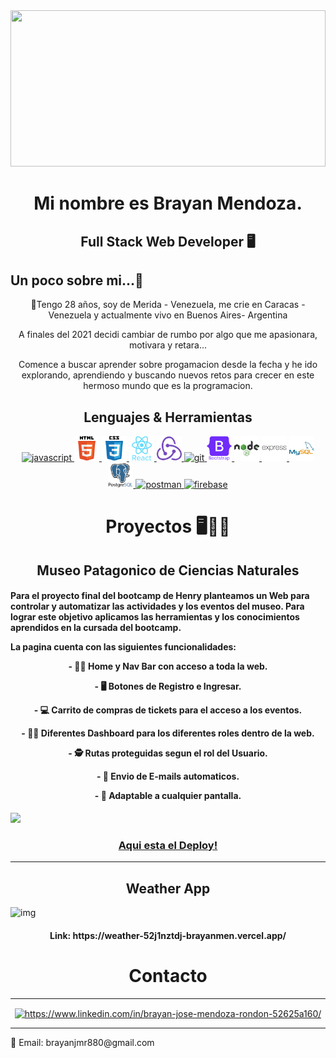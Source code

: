 <img width="100%" height="250px" src="https://www.pandaancha.mx/plds/articulos/froala/code%2003-500x281-38415426.gif">
<h1 align="center"> Mi nombre es Brayan Mendoza. </h1>

<h2 align="center"> Full Stack Web Developer 🖥️</h2>

<h2>Un poco sobre mi...💬</h2>

<p align="center">📢Tengo 28 años, soy de Merida - Venezuela, me crie en Caracas - Venezuela y actualmente vivo en Buenos Aires- Argentina</p>
<p align="center"> A finales del 2021 decidi cambiar de rumbo por algo que me apasionara, motivara y retara...</p>
<p align="center">Comence a buscar aprender sobre progamacion desde la fecha y he ido explorando, aprendiendo y buscando nuevos retos para crecer en este hermoso mundo que es la  programacion.</p>


<h2 align="center">Lenguajes & Herramientas</h2>
<p align="center" dir="auto"> 
<a href="https://developer.mozilla.org/en-US/docs/Web/JavaScript" target="_blank" rel="noreferrer"> <img src="https://upload.wikimedia.org/wikipedia/commons/thumb/d/d4/Javascript-shield.svg/397px-Javascript-shield.svg.png?20180912181046" alt="javascript" width="30" height="40"/> </a>
<a href="https://www.w3.org/html/" rel="nofollow"> <img src="https://raw.githubusercontent.com/devicons/devicon/master/icons/html5/html5-original-wordmark.svg" alt="html5" width="40" height="40" style="max-width: 100%;"> </a> 
<a href="https://www.w3schools.com/css/" rel="nofollow"> <img src="https://raw.githubusercontent.com/devicons/devicon/master/icons/css3/css3-original-wordmark.svg" alt="css3" width="40" height="40" style="max-width: 100%;"> </a>
<a href="https://reactjs.org/" rel="nofollow"> <img src="https://raw.githubusercontent.com/devicons/devicon/master/icons/react/react-original-wordmark.svg" alt="react" width="40" height="40" style="max-width: 100%;"> </a> 
<a href="https://redux.js.org" rel="nofollow"> <img src="https://raw.githubusercontent.com/devicons/devicon/master/icons/redux/redux-original.svg" alt="redux" width="40" height="40" style="max-width: 100%;"> </a>  
<a href="https://git-scm.com/" target="_blank" rel="noreferrer"> <img src="https://www.vectorlogo.zone/logos/git-scm/git-scm-icon.svg" alt="git" width="40" height="40"/> </a>
<a href="https://getbootstrap.com" rel="nofollow"> <img src="https://raw.githubusercontent.com/devicons/devicon/master/icons/bootstrap/bootstrap-plain-wordmark.svg" alt="bootstrap" width="40" height="40" style="max-width: 100%;"> </a> 
<a href="https://nodejs.org" rel="nofollow"> <img src="https://raw.githubusercontent.com/devicons/devicon/master/icons/nodejs/nodejs-original-wordmark.svg" alt="nodejs" width="40" height="40" style="max-width: 100%;"> </a> 
<a href="https://expressjs.com" rel="nofollow"> <img src="https://raw.githubusercontent.com/devicons/devicon/master/icons/express/express-original-wordmark.svg" alt="express" width="40" height="40" style="max-width: 100%;"> </a> 
<a href="https://www.mysql.com/" rel="nofollow"> <img src="https://raw.githubusercontent.com/devicons/devicon/master/icons/mysql/mysql-original-wordmark.svg" alt="mysql" width="40" height="40" style="max-width: 100%;"> </a>
<a href="https://www.postgresql.org" rel="nofollow"> <img src="https://raw.githubusercontent.com/devicons/devicon/master/icons/postgresql/postgresql-original-wordmark.svg" alt="postgresql" width="40" height="40" style="max-width: 100%;"> </a>
<a href="https://postman.com" rel="nofollow"> <img src="https://camo.githubusercontent.com/93b32389bf746009ca2370de7fe06c3b5146f4c99d99df65994f9ced0ba41685/68747470733a2f2f7777772e766563746f726c6f676f2e7a6f6e652f6c6f676f732f676574706f73746d616e2f676574706f73746d616e2d69636f6e2e737667" alt="postman" width="40" height="40" data-canonical-src="https://www.vectorlogo.zone/logos/getpostman/getpostman-icon.svg" style="max-width: 100%;"> </a> 
<a href="https://firebase.google.com/" rel="nofollow"> <img src="https://camo.githubusercontent.com/dd4b2422ed3bfc9da88c43d18550375c66f9584327dff7ecc19315ce50b96f07/68747470733a2f2f7777772e766563746f726c6f676f2e7a6f6e652f6c6f676f732f66697265626173652f66697265626173652d69636f6e2e737667" alt="firebase" width="40" height="40" data-canonical-src="https://www.vectorlogo.zone/logos/firebase/firebase-icon.svg" style="max-width: 100%;"> </a>  
</p>

<h1 align="center">Proyectos 🖥️👨‍💻</h1>
<h2 align="center">Museo Patagonico de Ciencias Naturales</h2>

<h4><p> Para el proyecto final del bootcamp de Henry planteamos un Web para controlar y automatizar las actividades y los eventos del museo. Para lograr este objetivo aplicamos las herramientas y los conocimientos aprendidos en la cursada del bootcamp. </p>
<p>La pagina cuenta con las siguientes funcionalidades:</p>
   
   <p align="center">- 👨‍💻 Home y Nav Bar con acceso a toda la web.</p>
   <p align="center">- 🖥️ Botones de Registro e Ingresar.</p>
   <p align="center">- 💻 Carrito de compras de tickets para el acceso a los eventos.</p>
   <p align="center">- 👨‍💻 Diferentes Dashboard para los diferentes roles dentro de la web.</p>
   <p align="center">- 🕵️ Rutas proteguidas segun el rol del Usuario.</p>
   <p align="center">- 📧 Envio de E-mails automaticos.</p>
   <p align="center">- 📲 Adaptable a cualquier pantalla.</p></h4>
   
   
<img src="https://user-images.githubusercontent.com/73863384/223559638-70c21663-5916-44f2-bee0-34d4585041b2.png"/>
 <h3 align="center"><a href="https://pf-museo-front-end-pf09henry.vercel.app/"> Aqui esta el Deploy! </a></h3>
 
  <hr></hr>
 
 <h2 align="center"> Weather App </h2>
<a hrfe="weather-52j1nztdj-brayanmen.vercel.app/"><img src="https://res.cloudinary.com/dug6prcyv/image/upload/v1678242208/Weather_fsuhxn.png" alt="img"></a>
<h4 align="center"> Link: https://weather-52j1nztdj-brayanmen.vercel.app/ </h4>
 
 
 <h1 align="center">Contacto</h1>
 <hr></hr>
<p align="center">
<a href="https://www.linkedin.com/in/brayan-mendoza-52625a160/" target="_blank"><img align="center" src="https://raw.githubusercontent.com/rahuldkjain/github-profile-readme-generator/master/src/images/icons/Social/linked-in-alt.svg" alt="https://www.linkedin.com/in/brayan-jose-mendoza-rondon-52625a160/" height="30" width="40" /></a>
<hr></hr>
📧 Email: brayanjmr880@gmail.com 
</p>
